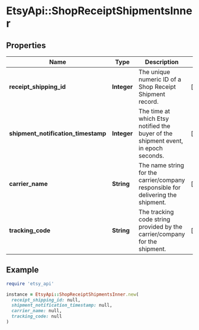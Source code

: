# EtsyApi::ShopReceiptShipmentsInner

## Properties

| Name | Type | Description | Notes |
| ---- | ---- | ----------- | ----- |
| **receipt_shipping_id** | **Integer** | The unique numeric ID of a Shop Receipt Shipment record. | [optional] |
| **shipment_notification_timestamp** | **Integer** | The time at which Etsy notified the buyer of the shipment event, in epoch seconds. | [optional] |
| **carrier_name** | **String** | The name string for the carrier/company responsible for delivering the shipment. | [optional] |
| **tracking_code** | **String** | The tracking code string provided by the carrier/company for the shipment. | [optional] |

## Example

```ruby
require 'etsy_api'

instance = EtsyApi::ShopReceiptShipmentsInner.new(
  receipt_shipping_id: null,
  shipment_notification_timestamp: null,
  carrier_name: null,
  tracking_code: null
)
```

